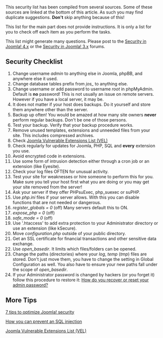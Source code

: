 <!-- Filename: Security_FAQ / Display title: Security FAQ -->

This security list has been compiled from several sources. Some of these
sources are linked at the bottom of this article. As such you may find
duplicate suggestions. **Don't** skip anything because of this!

This list for the main part does not provide instructions. It is only a
list for you to check off each item as you perform the tasks.

This list might generate many questions. Please post to the
<a href="https://forum.joomla.org/viewforum.php?f=813"
class="external text" target="_blank" rel="noreferrer noopener">Security
in Joomla! 4.x</a> or the
<a href="https://forum.joomla.org/viewforum.php?f=714"
class="external text" target="_blank" rel="noreferrer noopener">Security
in Joomla! 3.x</a> forums.

## Security Checklist

1.  Change username *admin* to anything else in Joomla, phpBB, and
    anywhere else it used.
2.  Change database tables prefix from *jos\_* to anything else.
3.  Change username or add password to username *root* in phpMyAdmin.
    Default is **no** password! This is not usually an issue on remote
    servers. However if you have a local server, it may be.
4.  It does not matter if your host does backups. Do it yourself and
    store them anywhere other than the server.
5.  Backup up often! You would be amazed at how many site owners
    **never** perform regular backups. Don't be one of those persons.
6.  Test your backup. Verify that your backup procedure works.
7.  Remove unused templates, extensions and unneeded files from your
    site. This includes compressed archives.
8.  Check <a
    href="https://extensions.joomla.org/vulnerable-extensions/vulnerable/"
    class="external text" target="_blank" rel="noreferrer noopener">Joomla
    Vulnerable Extensions List (VEL)</a>
9.  Check regularly for updates for Joomla, PHP, SQL and **every**
    extension you use.
10. Avoid encrypted code in extensions.
11. Use some form of intrusion detection either through a cron job or an
    extension (like Eyesite).
12. Check your log files OFTEN for unusual activity.
13. Test your site for weaknesses or hire someone to perform this for
    you. Make sure you tell your host first what you are doing or you
    may get your site removed from the server!
14. Ask your server if they offer PHPsuExec, php_suexec or suPHP.
15. Use *php.ini* files if your server allows. With this you can disable
    functions that are not needed or dangerous.
16. *register_globals = 0* (off) Many servers default this to ON.
17. *expose_php = 0* (off)
18. *safe_mode = 0* (off)
19. Use '.htaccess' to add extra protection to your Administrator
    directory or use an extension (like kSecure).
20. Move *configuration.php* outside of your public directory.
21. Get an SSL certificate for financial transactions and other
    sensitive data exchange.
22. Use *open_basedir*. It limits which files/folders can be opened.
23. Change the paths (directories) where your *log*, *temp* (*tmp*)
    files are stored. Don't just move them, you have to change the
    setting in Global Configuration as well. You also have to ensure
    your new paths fall under the scope of *open_basedir*.
24. If your Administrator password is changed by hackers (or you forget
    it) follow this procedure to restore it: <a
    href="https://docs.joomla.org/How_do_you_recover_or_reset_your_admin_password%3F"
    class="external text" target="_blank" rel="noreferrer noopener">How do
    you recover or reset your admin password?</a>

## More Tips

<a
href="http://old.marcofolio.net/joomla/7_tips_to_optimize_joomla_security.html"
class="external text" target="_blank"
rel="nofollow noreferrer noopener">7 tips to optimize Joomla!
security</a>

<a
href="http://old.marcofolio.net/features/how_you_can_prevent_an_sql_injection.html"
class="external text" target="_blank"
rel="nofollow noreferrer noopener">How you can prevent an SQL
injection</a>

<a
href="https://extensions.joomla.org/vulnerable-extensions/vulnerable/"
class="external text" target="_blank" rel="noreferrer noopener">Joomla
Vulnerable Extensions List (VEL)</a>
